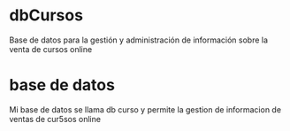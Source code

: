 # dbCursos
Base de datos para la gestión y administración de información sobre la venta de cursos online

# base de datos
Mi base de datos se llama db curso y permite la gestion de informacion de ventas de cur5sos online